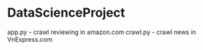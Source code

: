 # DataScienceProject

app.py - crawl reviewing in amazon.com
crawl.py - crawl news in VnExpress.com
